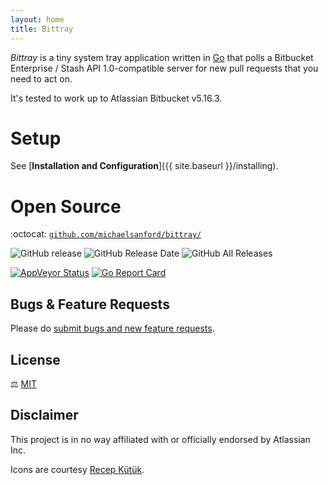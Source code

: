 ```yaml
---
layout: home
title: Bittray
---
```


_Bittray_ is a tiny system tray application written in [Go](https://golang.org/) that polls a Bitbucket Enterprise / Stash API 1.0-compatible
server for new pull requests that you need to act on.

It's tested to work up to Atlassian Bitbucket v5.16.3.

# Setup

See [**Installation and Configuration**]({{ site.baseurl }}/installing).

# Open Source

:octocat: [`github.com/michaelsanford/bittray/`](https://github.com/michaelsanford/bittray)

![GitHub release](https://img.shields.io/github/release/michaelsanford/bittray.svg)
![GitHub Release Date](https://img.shields.io/github/release-date/michaelsanford/bittray.svg)
![GitHub All Releases](https://img.shields.io/github/downloads/michaelsanford/bittray/total.svg)

[![AppVeyor Status](https://ci.appveyor.com/api/projects/status/github/michaelsanford/bittray)](https://ci.appveyor.com/project/michaelsanford/bittray)
[![Go Report Card](https://goreportcard.com/badge/github.com/michaelsanford/bittray?branch=master)](https://goreportcard.com/report/github.com/michaelsanford/bittray)

## Bugs & Feature Requests

Please do [submit bugs and new feature requests](https://github.com/michaelsanford/bittray/issues/new/choose).

## License

:balance_scale: [MIT](https://github.com/michaelsanford/bittray/blob/master/LICENSE)

## Disclaimer

This project is in no way affiliated with or officially endorsed by Atlassian Inc.

Icons are courtesy [Recep Kütük](https://www.iconfinder.com/iconsets/bitsies).